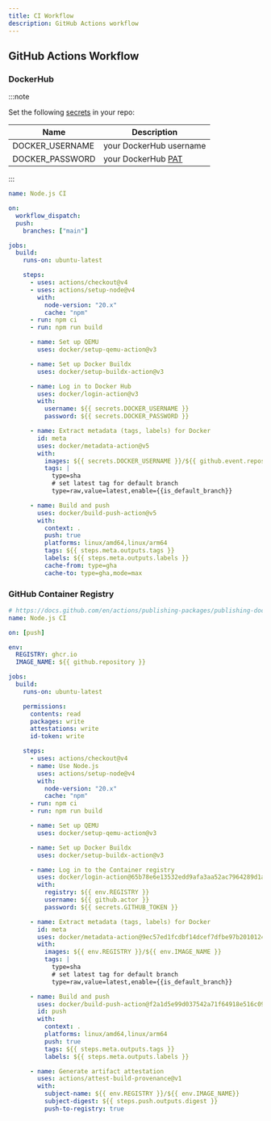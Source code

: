 ```yaml
---
title: CI Workflow
description: GitHub Actions workflow
---
```


## GitHub Actions Workflow

### DockerHub

:::note

Set the following [secrets](https://docs.github.com/en/actions/security-guides/using-secrets-in-github-actions#creating-secrets-for-a-repository) in your repo:

| Name            | Description                                                                          |
| --------------- | ------------------------------------------------------------------------------------ |
| DOCKER_USERNAME | your DockerHub username                                                              |
| DOCKER_PASSWORD | your DockerHub [PAT](https://docs.docker.com/security/for-developers/access-tokens/) |

:::

```yml title=.github/workflows/main.yml
name: Node.js CI

on:
  workflow_dispatch:
  push:
    branches: ["main"]

jobs:
  build:
    runs-on: ubuntu-latest

    steps:
      - uses: actions/checkout@v4
      - uses: actions/setup-node@v4
        with:
          node-version: "20.x"
          cache: "npm"
      - run: npm ci
      - run: npm run build

      - name: Set up QEMU
        uses: docker/setup-qemu-action@v3

      - name: Set up Docker Buildx
        uses: docker/setup-buildx-action@v3

      - name: Log in to Docker Hub
        uses: docker/login-action@v3
        with:
          username: ${{ secrets.DOCKER_USERNAME }}
          password: ${{ secrets.DOCKER_PASSWORD }}

      - name: Extract metadata (tags, labels) for Docker
        id: meta
        uses: docker/metadata-action@v5
        with:
          images: ${{ secrets.DOCKER_USERNAME }}/${{ github.event.repository.name }}
          tags: |
            type=sha
            # set latest tag for default branch
            type=raw,value=latest,enable={{is_default_branch}}

      - name: Build and push
        uses: docker/build-push-action@v5
        with:
          context: .
          push: true
          platforms: linux/amd64,linux/arm64
          tags: ${{ steps.meta.outputs.tags }}
          labels: ${{ steps.meta.outputs.labels }}
          cache-from: type=gha
          cache-to: type=gha,mode=max
```

### GitHub Container Registry

```yml title=.github/workflows/main.yml
# https://docs.github.com/en/actions/publishing-packages/publishing-docker-images#publishing-images-to-github-packages
name: Node.js CI

on: [push]

env:
  REGISTRY: ghcr.io
  IMAGE_NAME: ${{ github.repository }}

jobs:
  build:
    runs-on: ubuntu-latest

    permissions:
      contents: read
      packages: write
      attestations: write
      id-token: write

    steps:
      - uses: actions/checkout@v4
      - name: Use Node.js
        uses: actions/setup-node@v4
        with:
          node-version: "20.x"
          cache: "npm"
      - run: npm ci
      - run: npm run build

      - name: Set up QEMU
        uses: docker/setup-qemu-action@v3

      - name: Set up Docker Buildx
        uses: docker/setup-buildx-action@v3

      - name: Log in to the Container registry
        uses: docker/login-action@65b78e6e13532edd9afa3aa52ac7964289d1a9c1
        with:
          registry: ${{ env.REGISTRY }}
          username: ${{ github.actor }}
          password: ${{ secrets.GITHUB_TOKEN }}

      - name: Extract metadata (tags, labels) for Docker
        id: meta
        uses: docker/metadata-action@9ec57ed1fcdbf14dcef7dfbe97b2010124a938b7
        with:
          images: ${{ env.REGISTRY }}/${{ env.IMAGE_NAME }}
          tags: |
            type=sha
            # set latest tag for default branch
            type=raw,value=latest,enable={{is_default_branch}}

      - name: Build and push
        uses: docker/build-push-action@f2a1d5e99d037542a71f64918e516c093c6f3fc4
        id: push
        with:
          context: .
          platforms: linux/amd64,linux/arm64
          push: true
          tags: ${{ steps.meta.outputs.tags }}
          labels: ${{ steps.meta.outputs.labels }}

      - name: Generate artifact attestation
        uses: actions/attest-build-provenance@v1
        with:
          subject-name: ${{ env.REGISTRY }}/${{ env.IMAGE_NAME}}
          subject-digest: ${{ steps.push.outputs.digest }}
          push-to-registry: true
```
